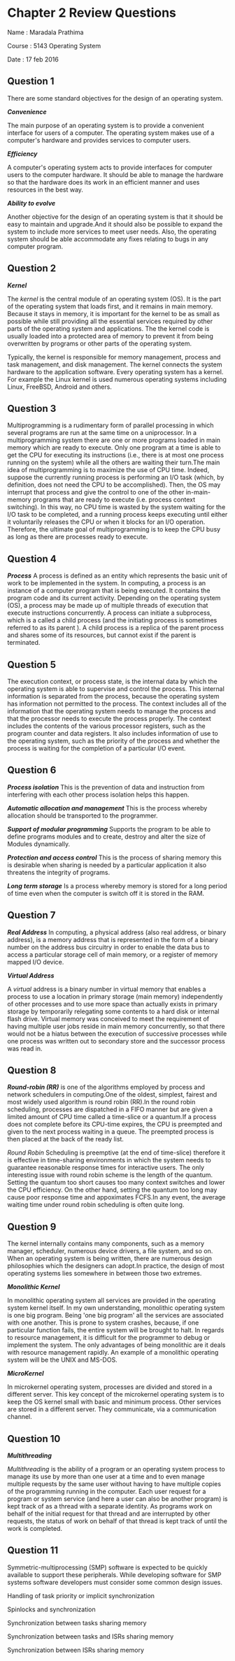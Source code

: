 # Chapter 2 Review Questions

Name : Maradala Prathima

Course : 5143 Operating System

Date : 17 feb 2016


## Question 1
 
 There are some standard objectives for the design of an operating system.
 
  **_Convenience_**
  
  The main purpose of an operating system is to provide a convenient interface for users of a computer. The operating system makes use of a computer's hardware and provides services to computer users. 
 
 
  **_Efficiency_**
  
  A computer's operating system acts to provide interfaces for computer users to the computer hardware. It should be able to manage the hardware so that the hardware does its work in an efficient manner and uses resources in the best way.
 
 
  **_Ability to evolve_**
  
Another objective for the design of an operating system is that it should be easy to maintain and upgrade.And it should also be possible to expand the system to include more services to meet user needs. Also, the operating system should be able accommodate any fixes relating to bugs in any computer program.
 
## Question 2
 
 **_Kernel_**
 
 The _kernel_ is the central module of an operating system (OS). It is the part of the operating system that loads first, and it remains in main memory. Because it stays in memory, it is important for the kernel to be as small as possible while still providing all the essential services required by other parts of the operating system and
applications. The the kernel code is usually loaded into a protected area of memory to prevent it from being overwritten by programs or other parts of the operating system.

Typically, the kernel is responsible for memory management, process and task management, and disk management. The kernel connects the system hardware to the application software. Every operating system 
has a kernel. For example the Linux kernel is used numerous operating systems including Linux, FreeBSD, 
Android and others.

## Question 3

Multiprogramming is a rudimentary form of parallel processing in which several programs are run at the same time on a uniprocessor.
In a multiprogramming system there are one or more programs loaded in main memory which are ready to execute. Only one program at a time is able to get the CPU for executing its instructions (i.e., there is at most 
one process running on the system) while all the others are waiting their turn.The main idea of multiprogramming is to maximize the use of CPU time. Indeed, suppose the currently running 
process is performing an I/O task (which, by definition, does not need the CPU to be accomplished). Then, the OS may interrupt that process and give the control to one of the other in-main-memory programs that are 
ready to execute (i.e. process context switching). In this way, no CPU time is wasted by the system waiting for the I/O task to be completed, and a running process keeps executing until either it voluntarily releases the 
CPU or when it blocks for an I/O operation. Therefore, the ultimate goal of multiprogramming is to keep the CPU busy as long as there are processes ready to execute.

## Question 4

**_Process_**
A process is defined as an entity which represents the basic unit of work to be implemented in the system.
In computing, a process is an instance of a computer program that is being executed. It contains the program 
code and its current activity. Depending on the operating system (OS), a process may be made up of multiple 
threads of execution that execute instructions concurrently.
A process can initiate a subprocess, which is a called a child process (and the initiating process is sometimes 
referred to as its parent ). A child process is a replica of the parent process and shares some of its resources, 
but cannot exist if the parent is terminated.

## Question 5
The execution context, or process state, is the internal data by which the operating system is able to supervise 
and control the process. This internal information is separated from the process, because the operating system 
has information not permitted to the process. The context includes all of the information that the operating 
system needs to manage the process and that the processor needs to execute the process properly. The 
context includes the contents of the various processor registers, such as the program counter and data 
registers. It also includes information of use to the operating system, such as the priority of the process and 
whether the process is waiting for the completion of a particular I/O event.

## Question 6

**_Process isolation_**
This is the prevention of data and instruction from interfering with each other process isolation helps this happen.

**_Automatic allocation and management_**
This is the process whereby allocation should be transported to the programmer.

**_Support of modular programming_**
Supports the program to be able to define programs modules and to create, destroy and alter the size of Modules dynamically.

**_Protection and access control_**
This is the process of sharing memory this is desirable when sharing is needed by a particular application it 
also threatens the integrity of programs.

**_Long term storage_**
Is a process whereby memory is stored for a long period of time even when the computer is switch off it is 
stored in the RAM.

## Question 7

**_Real Address_**
In computing, a physical address (also real address, or binary address), is a memory address that is 
represented in the form of a binary number on the address bus circuitry in order to enable the data bus to 
access a particular storage cell of main memory, or a register of memory mapped I/O device.
 
**_Virtual Address_**

A _virtual_ address is a binary number in virtual memory that enables a process to use a location in primary 
storage (main memory) independently of other processes and to use more space than actually exists in 
primary storage by temporarily relegating some contents to a hard disk or internal flash drive.
Virtual memory was conceived to meet the requirement of having multiple
user jobs reside in main memory concurrently, so that there would not be a hiatus
between the execution of successive processes while one process was written out
to secondary store and the successor process was read in.

## Question 8

**_Round-robin (RR)_** is one of the algorithms employed by process and network schedulers in computing.One of 
the oldest, simplest, fairest and most widely used algorithm is round robin (RR).In the round robin scheduling, 
processes are dispatched in a FIFO manner but are given a limited amount of CPU time called a time-slice or a 
quantum.If a process does not complete before its CPU-time expires, the CPU is preempted and given to the 
next process waiting in a queue. The preempted process is then placed at the back of the ready list.

_Round Robin_ Scheduling is preemptive (at the end of time-slice) therefore it is effective in time-sharing 
environments in which the system needs to guarantee reasonable response times for interactive users.
The only interesting issue with round robin scheme is the length of the quantum. Setting the quantum too 
short causes too many context switches and lower the CPU efficiency. On the other hand, setting the quantum 
too long may cause poor response time and appoximates FCFS.In any event, the average waiting time under 
round robin scheduling is often quite long.

## Question 9

The kernel internally contains many components, such as a memory manager, scheduler, numerous device 
drivers, a file system, and so on. When an operating system is being written, there are numerous design 
philosophies which the designers can adopt.In practice, the design of most operating systems lies somewhere in between those two extremes.

**_Monolithic Kernel_**

In monolithic operating system all services are provided in the operating system kernel itself. In my own 
understanding, monolithic operating system is one big program. Being 'one big program' all the services are 
associated with one another. This is prone to system crashes, because, if one particular function fails, the 
entire system will be brought to halt. In regards to resource management, it is difficult for the programmer to 
debug or implement the system. The only advantages of being monolithic are it deals with resource 
management rapidly. An example of a monolithic operating system will be the UNIX and MS-DOS. 

**_MicroKernel_**

In microkernel operating system, processes are divided and stored in a different server. This key concept of 
the microkernel operating system is to keep the OS kernel small with basic and minimum process. Other 
services are stored in a different server. They communicate, via a communication channel.

## Question 10

**_Multithreading_**

_Multithreading_ is the ability of a program or an operating system process to manage its use by more than one 
user at a time and to even manage multiple requests by the same user without having to have multiple copies 
of the programming running in the computer. Each user request for a program or system service (and here a 
user can also be another program) is kept track of as a thread with a separate identity. As programs work on 
behalf of the initial request for that thread and are interrupted by other requests, the status of work on behalf 
of that thread is kept track of until the work is completed.

## Question 11

Symmetric-multiprocessing (SMP) software is expected to be quickly available to support these peripherals. 
While developing software for SMP systems  software developers must consider some common design issues. 


 Handling of task priority or implicit synchronization

 Spinlocks and synchronization

 Synchronization between tasks sharing memory

 Synchronization between tasks and ISRs sharing memory

 Synchronization between ISRs sharing memory
